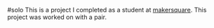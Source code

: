 #solo
This is a project I completed as a student at [makersquare](http://makersquare.com). This project was worked on with a pair.